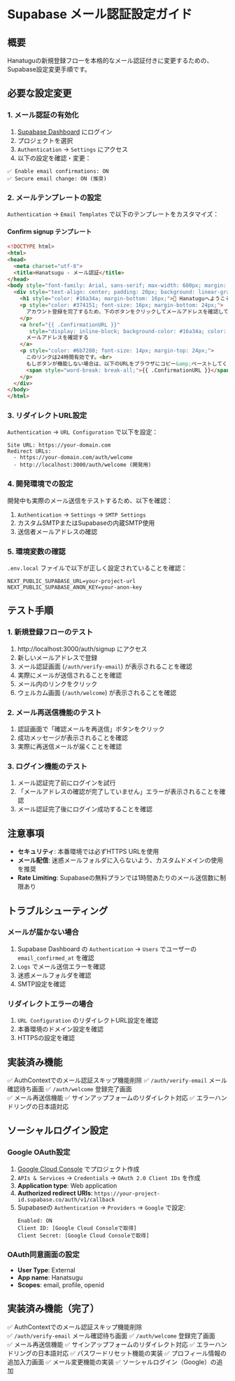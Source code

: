 # Supabase メール認証設定ガイド

## 概要
Hanatuguの新規登録フローを本格的なメール認証付きに変更するための、Supabase設定変更手順です。

## 必要な設定変更

### 1. メール認証の有効化

1. [Supabase Dashboard](https://app.supabase.com/) にログイン
2. プロジェクトを選択
3. `Authentication` → `Settings` にアクセス
4. 以下の設定を確認・変更：

```
✅ Enable email confirmations: ON
✅ Secure email change: ON (推奨)
```

### 2. メールテンプレートの設定

`Authentication` → `Email Templates` で以下のテンプレートをカスタマイズ：

#### Confirm signup テンプレート
```html
<!DOCTYPE html>
<html>
<head>
  <meta charset="utf-8">
  <title>Hanatsugu - メール認証</title>
</head>
<body style="font-family: Arial, sans-serif; max-width: 600px; margin: 0 auto; padding: 20px;">
  <div style="text-align: center; padding: 20px; background: linear-gradient(135deg, #f0f9ff 0%, #e0f2fe 100%); border-radius: 12px;">
    <h1 style="color: #16a34a; margin-bottom: 16px;">🌸 Hanatuguへようこそ！</h1>
    <p style="color: #374151; font-size: 16px; margin-bottom: 24px;">
      アカウント登録を完了するため、下のボタンをクリックしてメールアドレスを確認してください。
    </p>
    <a href="{{ .ConfirmationURL }}" 
       style="display: inline-block; background-color: #16a34a; color: white; padding: 12px 24px; text-decoration: none; border-radius: 8px; font-weight: bold;">
      メールアドレスを確認する
    </a>
    <p style="color: #6b7280; font-size: 14px; margin-top: 24px;">
      このリンクは24時間有効です。<br>
      もしボタンが機能しない場合は、以下のURLをブラウザにコピー&amp;ペーストしてください：<br>
      <span style="word-break: break-all;">{{ .ConfirmationURL }}</span>
    </p>
  </div>
</body>
</html>
```

### 3. リダイレクトURL設定

`Authentication` → `URL Configuration` で以下を設定：

```
Site URL: https://your-domain.com
Redirect URLs: 
  - https://your-domain.com/auth/welcome
  - http://localhost:3000/auth/welcome (開発用)
```

### 4. 開発環境での設定

開発中も実際のメール送信をテストするため、以下を確認：

1. `Authentication` → `Settings` → `SMTP Settings`
2. カスタムSMTPまたはSupabaseの内蔵SMTP使用
3. 送信者メールアドレスの確認

### 5. 環境変数の確認

`.env.local` ファイルで以下が正しく設定されていることを確認：

```env
NEXT_PUBLIC_SUPABASE_URL=your-project-url
NEXT_PUBLIC_SUPABASE_ANON_KEY=your-anon-key
```

## テスト手順

### 1. 新規登録フローのテスト

1. http://localhost:3000/auth/signup にアクセス
2. 新しいメールアドレスで登録
3. メール認証画面 (`/auth/verify-email`) が表示されることを確認
4. 実際にメールが送信されることを確認
5. メール内のリンクをクリック
6. ウェルカム画面 (`/auth/welcome`) が表示されることを確認

### 2. メール再送信機能のテスト

1. 認証画面で「確認メールを再送信」ボタンをクリック
2. 成功メッセージが表示されることを確認
3. 実際に再送信メールが届くことを確認

### 3. ログイン機能のテスト

1. メール認証完了前にログインを試行
2. 「メールアドレスの確認が完了していません」エラーが表示されることを確認
3. メール認証完了後にログイン成功することを確認

## 注意事項

- **セキュリティ**: 本番環境では必ずHTTPS URLを使用
- **メール配信**: 迷惑メールフォルダに入らないよう、カスタムドメインの使用を推奨
- **Rate Limiting**: Supabaseの無料プランでは1時間あたりのメール送信数に制限あり

## トラブルシューティング

### メールが届かない場合

1. Supabase Dashboard の `Authentication` → `Users` でユーザーの `email_confirmed_at` を確認
2. `Logs` でメール送信エラーを確認
3. 迷惑メールフォルダを確認
4. SMTP設定を確認

### リダイレクトエラーの場合

1. `URL Configuration` のリダイレクトURL設定を確認
2. 本番環境のドメイン設定を確認
3. HTTPSの設定を確認

## 実装済み機能

✅ AuthContextでのメール認証スキップ機能削除
✅ `/auth/verify-email` メール確認待ち画面
✅ `/auth/welcome` 登録完了画面  
✅ メール再送信機能
✅ サインアップフォームのリダイレクト対応
✅ エラーハンドリングの日本語対応

## ソーシャルログイン設定

### Google OAuth設定
1. [Google Cloud Console](https://console.cloud.google.com) でプロジェクト作成
2. `APIs & Services` → `Credentials` → `OAuth 2.0 Client IDs` を作成
3. **Application type**: Web application
4. **Authorized redirect URIs**: `https://your-project-id.supabase.co/auth/v1/callback`
5. Supabaseの `Authentication` → `Providers` → `Google` で設定:
   ```
   Enabled: ON
   Client ID: [Google Cloud Consoleで取得]
   Client Secret: [Google Cloud Consoleで取得]
   ```

### OAuth同意画面の設定
- **User Type**: External
- **App name**: Hanatsugu
- **Scopes**: email, profile, openid

## 実装済み機能（完了）

✅ AuthContextでのメール認証スキップ機能削除  
✅ `/auth/verify-email` メール確認待ち画面
✅ `/auth/welcome` 登録完了画面  
✅ メール再送信機能
✅ サインアップフォームのリダイレクト対応
✅ エラーハンドリングの日本語対応
✅ パスワードリセット機能の実装
✅ プロフィール情報の追加入力画面
✅ メール変更機能の実装
✅ ソーシャルログイン（Google）の追加